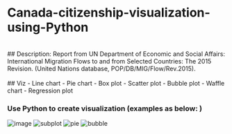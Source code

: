 # Canada-citizenship-visualization-using-Python
<br>
## Description: 
Report from UN Department of Economic and Social Affairs: International Migration Flows to and from Selected Countries: The 2015 Revision. (United Nations database, POP/DB/MIG/Flow/Rev.2015).
<br>
<br>
## Viz
- Line chart
- Pie chart
- Box plot
- Scatter plot
- Bubble plot
- Waffle chart
- Regression plot



### Use Python to create visualization (examples as below: )


![image](https://user-images.githubusercontent.com/58776067/184641541-10a6e915-9ec3-484b-a791-aabcd6269686.png)
![subplot](https://user-images.githubusercontent.com/58776067/184885700-2ac05260-d018-465f-a644-390b967ea8bc.png)
![pie](https://user-images.githubusercontent.com/58776067/184885911-93d5ac0d-588d-4739-95db-daf2677f65c4.png)
![bubble](https://user-images.githubusercontent.com/58776067/184885979-c6a02a26-52b4-48ff-b5e6-cc1266cea805.png)

